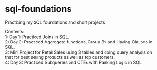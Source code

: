 # sql-foundations
Practicing my SQL foundations and short projects

Contents:  
    1: Day 1: Practiced Joins in SQL.  
    2: Day 2: Practiced Aggregate functions, Group By and Having Clauses in SQL.  
    3: Mini Project for Retail Sales using 3 tables and doing query analysis on that for best selling products as well as top customers.  
    4: Day 3: Practiced Subqueries and CTEs with Ranking Logic in SQL.  
    